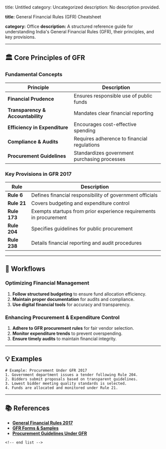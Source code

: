 title: Untitled
category: Uncategorized
description: No description provided.

**title:** General Financial Rules (GFR) Cheatsheet

**category:** Office
**description:** A structured reference guide for understanding India's General Financial Rules (GFR), their principles, and key provisions.

---

## 🏛 **Core Principles of GFR**

### **Fundamental Concepts**

| Principle                               | Description                                  |
| --------------------------------------- | -------------------------------------------- |
| **Financial Prudence**            | Ensures responsible use of public funds      |
| **Transparency & Accountability** | Mandates clear financial reporting           |
| **Efficiency in Expenditure**     | Encourages cost-effective spending           |
| **Compliance & Audits**           | Requires adherence to financial regulations  |
| **Procurement Guidelines**        | Standardizes government purchasing processes |

### **Key Provisions in GFR 2017**

| Rule               | Description                                                        |
| ------------------ | ------------------------------------------------------------------ |
| **Rule 6**   | Defines financial responsibility of government officials           |
| **Rule 21**  | Covers budgeting and expenditure control                           |
| **Rule 173** | Exempts startups from prior experience requirements in procurement |
| **Rule 204** | Specifies guidelines for public procurement                        |
| **Rule 238** | Details financial reporting and audit procedures                   |

---

## 🔄 **Workflows**

### **Optimizing Financial Management**

1. **Follow structured budgeting** to ensure fund allocation efficiency.
2. **Maintain proper documentation** for audits and compliance.
3. **Use digital financial tools** for accuracy and transparency.

### **Enhancing Procurement & Expenditure Control**

1. **Adhere to GFR procurement rules** for fair vendor selection.
2. **Monitor expenditure trends** to prevent overspending.
3. **Ensure timely audits** to maintain financial integrity.

---

## 💡 **Examples**

```plaintext
# Example: Procurement Under GFR 2017
1. Government department issues a tender following Rule 204.  
2. Bidders submit proposals based on transparent guidelines.  
3. Lowest bidder meeting quality standards is selected.  
4. Funds are allocated and monitored under Rule 21.  
```

---

## 📚 **References**

- **[General Financial Rules 2017](https://doe.gov.in/circulars/general-financial-rules-2017)**
- **[GFR Forms &amp; Samples](https://www.gfr.co.in/p/gfr-forms.html)**
- **[Procurement Guidelines Under GFR](https://startupindia.gov.in/content/sih/en/research/general-financial-rules.html)**

```
<!-- end list -->
```